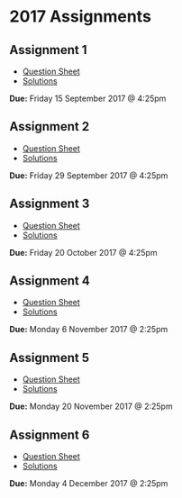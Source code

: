 2017 Assignments
================

Assignment 1
------------

- [Question Sheet](./3aa1_2017.pdf)
- [Solutions](./3aa1s_2017.pdf)

**Due:** Friday 15 September 2017 @ 4:25pm

Assignment 2
------------

- [Question Sheet](./3aa2_2017.pdf)
- [Solutions](./3aa2s_2017.pdf)

**Due:** Friday 29 September 2017 @ 4:25pm

Assignment 3
------------

- [Question Sheet](./3aa3_2017.pdf)
- [Solutions](./3aa3s_2017.pdf)

**Due:** Friday 20 October 2017 @ 4:25pm

Assignment 4
------------

- [Question Sheet](./3aa4_2017.pdf)
- [Solutions](./3aa4s_2017.pdf)

**Due:** Monday 6 November 2017 @ 2:25pm

Assignment 5
------------

- [Question Sheet](./3aa5_2017.pdf)
- [Solutions](./3aa5s_2017.pdf)

**Due:** Monday 20 November 2017 @ 2:25pm

Assignment 6
------------

- [Question Sheet](./3aa6_2017.pdf)
- [Solutions](./3aa6s_2017.pdf)

**Due:** Monday 4 December 2017 @ 2:25pm

